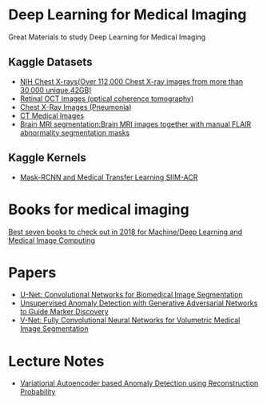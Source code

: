 # Deep Learning for Medical Imaging
Great Materials to study Deep Learning for Medical Imaging


## Kaggle Datasets
- [NIH Chest X-rays(Over 112,000 Chest X-ray images from more than 30,000 unique,42GB)](https://www.kaggle.com/nih-chest-xrays/data)<br>
- [Retinal OCT Images (optical coherence tomography)](https://www.kaggle.com/paultimothymooney/kermany2018)
- [Chest X-Ray Images (Pneumonia)](https://www.kaggle.com/paultimothymooney/chest-xray-pneumonia)
- [CT Medical Images](https://www.kaggle.com/kmader/siim-medical-images)
- [Brain MRI segmentation:Brain MRI images together with manual FLAIR abnormality segmentation masks](https://www.kaggle.com/mateuszbuda/lgg-mri-segmentation)


## Kaggle Kernels
- [Mask-RCNN and Medical Transfer Learning SIIM-ACR](https://www.kaggle.com/hmendonca/mask-rcnn-and-medical-transfer-learning-siim-acr)


# Books for medical imaging
[Best seven books to check out in 2018 for Machine/Deep Learning and Medical Image Computing](http://www.mauricioreyes.me/blog/2018/01/05/best-seven-books-to-check-out-in-2018-for-machine-deep-learning-and-medical-image-computing/)

# Papers
- [U-Net: Convolutional Networks for Biomedical Image Segmentation](https://arxiv.org/abs/1505.04597)
- [Unsupervised Anomaly Detection with Generative Adversarial Networks to Guide Marker Discovery](https://arxiv.org/abs/1703.05921)
- [V-Net: Fully Convolutional Neural Networks for Volumetric Medical Image Segmentation](https://arxiv.org/abs/1606.04797)

# Lecture Notes
- [Variational Autoencoder based Anomaly Detection using Reconstruction Probability](http://dm.snu.ac.kr/static/docs/TR/SNUDM-TR-2015-03.pdf)
